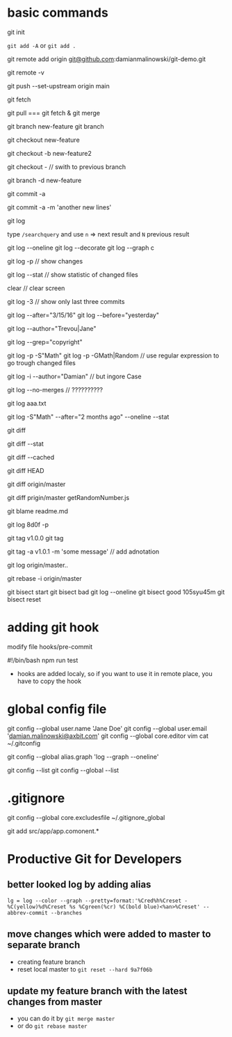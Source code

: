# basic commands

git init

`git add -A` or `git add .`

git remote add origin git@github.com:damianmalinowski/git-demo.git

git remote -v

git push --set-upstream origin main

git fetch

git pull === git fetch & git merge

git branch new-feature
git branch

git checkout new-feature

git checkout -b new-feature2

git checkout - // swith to previous branch

git branch -d new-feature

git commit -a

git commit -a -m 'another new lines'

git log

type `/searchquery` and use `n` => next result and `N` previous result

git log --oneline
git log --decorate
git log --graph c

git log -p // show changes

git log --stat // show statistic of changed files

clear // clear screen

git log -3 // show only last three commits

git log --after="3/15/16"
git log --before="yesterday"

git log --author="Trevou|Jane"

git log --grep="copyright"

git log -p -S"Math"
git log -p -GMath\|Random // use regular expression to go trough changed files

git log -i --author="Damian" // but ingore Case

git log --no-merges // ??????????

git log aaa.txt

git log -S"Math" --after="2 months ago" --oneline --stat

git diff

git diff --stat

git diff --cached

git diff HEAD

git diff origin/master

git diff prigin/master getRandomNumber.js

git blame readme.md

git log 8d0f -p

git tag v1.0.0
git tag

git tag -a v1.0.1 -m 'some message' // add adnotation

git log origin/master..

git rebase -i origin/master

git bisect start
git bisect bad
git log --oneline
git bisect good 105syu45m
git bisect reset

# adding git hook

modify file hooks/pre-commit

#!/bin/bash
npm run test

- hooks are added localy, so if you want to use it in remote place, you have to copy the hook

# global config file

git config --global user.name 'Jane Doe'
git config --global user.email 'damian.malinowski@axbit.com'
git config --global core.editor vim
cat ~/.gitconfig

git config --global alias.graph 'log --graph --oneline'

git config --list
git config --global --list

# .gitignore

git config --global core.excludesfile ~/.gitignore_global

git add src/app/app.comonent.\*

# Productive Git for Developers

## better looked log by adding alias

`lg = log --color --graph --pretty=format:'%Cred%h%Creset -%C(yellow)%d%Creset %s %Cgreen(%cr) %C(bold blue)<%an>%Creset' --abbrev-commit --branches`

## move changes which were added to master to separate branch

- creating feature branch
- reset local master to `git reset --hard 9a7f06b`

## update my feature branch with the latest changes from master

- you can do it by `git merge master`
- or do `git rebase master`
